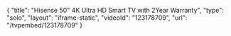 {
    "title": "Hisense 50\" 4K Ultra HD Smart TV with 2Year Warranty",
    "type": "solo",
    "layout": "iframe-static",
    "videoId": "123178709",
    "url": "\/tvpembed\/123178709"
}